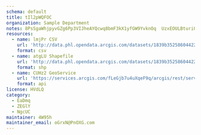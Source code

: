 ```yaml
---
schema: default
title: tIl2pWQFOC 
organization: Sample Department 
notes: 8PsSgaWhjpyvGZg6Pp3VIJheAYQcwq8bmF3kX1yfGW9YvknOq  UzxEOULBturiQEVJKAClSINdoCX1B6ejLF5aDt7T0xmzKZHMb 
resources:
  - name: lmjPr CSV
    url: 'http://data.phl.opendata.arcgis.com/datasets/1839b35258604422b0b520cbb668df0d_0.csv'
    format: csv
  - name: atgLU Shapefile
    url: 'http://data.phl.opendata.arcgis.com/datasets/1839b35258604422b0b520cbb668df0d_0.zip'
    format: shp
  - name: CUHz2 GeoService
    url: 'https://services.arcgis.com/fLeGjb7u4uXqeF9q/arcgis/rest/services/Air_Monitoring_Stations/FeatureServer/0/query'
    format: api
license: HVdLQ 
category:
  - EaDmq 
  - ZEGlY 
  - NgcUC 
maintainer: 4W95h  
maintainer_email: oGrxN@PnOXG.com
---
```

